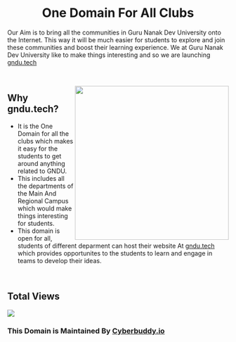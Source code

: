 <h1 align="center" font="bold"> One Domain For All Clubs</h1> 
Our Aim is to bring all the communities in Guru Nanak Dev University onto the Internet. This way it will be much easier for students to explore and join these communities and boost their learning experience. We at Guru Nanak Dev University like to make things interesting and so we are launching <a href="https://gndu.tech">gndu.tech</a>

&nbsp;&nbsp;&nbsp;&nbsp;&nbsp;&nbsp;&nbsp;&nbsp;&nbsp;&nbsp;&nbsp;&nbsp;&nbsp;&nbsp;&nbsp;&nbsp;&nbsp;&nbsp;&nbsp;&nbsp;&nbsp;&nbsp;&nbsp;&nbsp;&nbsp;&nbsp;&nbsp;&nbsp;&nbsp;&nbsp;&nbsp;&nbsp;&nbsp;&nbsp;&nbsp;&nbsp;&nbsp;&nbsp;&nbsp;

<img width="350px" src="https://englishtribuneimages.blob.core.windows.net/gallary-content/2020/5/Desk/2020_5$largeimg_1593339688.jpeg" align="right">

## Why gndu.tech? 
- It is the One Domain for all the clubs which makes it easy for the students to get around anything related to GNDU. 
- This includes all the departments of the Main And Regional Campus which would make things interesting for students.
- This domain is open for all, students of different deparment can host their website At <a href="https://gndu.tech">gndu.tech</a> which provides opportunites to the students to learn and engage in teams to develop their ideas.

&nbsp;&nbsp;&nbsp;&nbsp;&nbsp;&nbsp;&nbsp;&nbsp;&nbsp;&nbsp;&nbsp;&nbsp;&nbsp;&nbsp;&nbsp;&nbsp;&nbsp;&nbsp;&nbsp;&nbsp;&nbsp;&nbsp;&nbsp;&nbsp;&nbsp;&nbsp;&nbsp;

## Total Views
<img src="https://profile-counter.glitch.me/gndu.club/count.svg/">

### This Domain is Maintained By <a href="https://www.cyberbuddy.io">Cyberbuddy.io</a>
